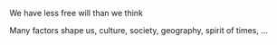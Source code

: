 ---
---

We have less free will than we think

Many factors shape us, culture, society, geography, spirit of times, ...  
